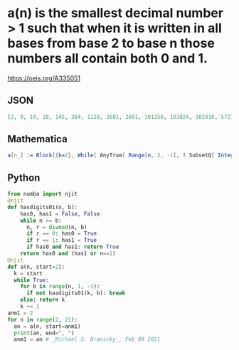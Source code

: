 # a\(n\) is the smallest decimal number \> 1 such that when it is written in all bases from base 2 to base n those numbers all contain both 0 and 1\.
https://oeis.org/A335051
## JSON
```JSON
[2, 9, 19, 28, 145, 384, 1128, 2601, 2601, 101256, 103824, 382010, 572101, 971400, 1773017, 1773017, 22873201, 64041048, 64041048, 1193875201, 2496140640, 10729882801, 21660922801, 120068616277, 333679563001, 427313653201, 427313653201, 10436523921264, 10868368953601]
```
## Mathematica
```Mathematica
a[n_] := Block[{k=2}, While[ AnyTrue[ Range[n, 2, -1], ! SubsetQ[ IntegerDigits[k, #], {0, 1}] &], k++]; k]; a /@ Range[2, 13] (* _Giovanni Resta_, May 24 2020 *)
```
## Python
```Python
from numba import njit
@njit
def hasdigits01(n, b):
    has0, has1 = False, False
    while n >= b:
      n, r = divmod(n, b)
      if r == 0: has0 = True
      if r == 1: has1 = True
      if has0 and has1: return True
    return has0 and (has1 or n==1)
@njit
def a(n, start=2):
  k = start
  while True:
    for b in range(n, 1, -1):
      if not hasdigits01(k, b): break
    else: return k
    k += 1
anm1 = 2
for n in range(2, 21):
  an = a(n, start=anm1)
  print(an, end=", ")
  anm1 = an # _Michael S. Branicky_, Feb 09 2021
```
